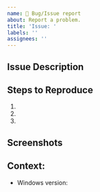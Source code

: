 ```yaml
---
name: 🐞 Bug/Issue report
about: Report a problem.
title: 'Issue: '
labels: ''
assignees: ''
---
```


<!-- 
Your issue may already be reported!
Before creating one, please search  https://github.com/gerardog/gsudo/issues?q= 
-->
<!-- If the issue occurred using the 'sudo' alias, please retry using `gsudo` instead, and let me know if that fixes it. -->

## Issue Description
<!-- What were you trying to do? What happened? And what were you expecting?  -->

## Steps to Reproduce
<!-- If relevant, please describe which shell were you using (Cmd, PowerShell, Pwsh?). What gsudo command did you run? -->
1.  
2. 
3. 

## Screenshots <!-- optional but many times super usefull! -->
<!-- You can capture a screenshot with Ctrl+PrintScreen and paste here with Ctrl-V. -->
<!-- Really helps if you use the "gsudo --debug" flag: For example instead of "gsudo notepad" do "gsudo --debug notepad"  -->

## Context:
  - Windows version:
<!-- To get Windows version, press Win+R, type `winver` and press enter.
     For example:   Win11 21H2 - Spanish  -> 
  - gsudo version:      
<!-- Run `gsudo -v` to get gsudo version -->
